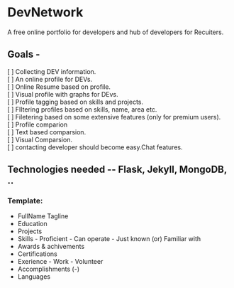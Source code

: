 # DevNetwork
  A free online portfolio for developers and hub of developers for Recuiters.
  
## Goals - 
[ ] Collecting DEV information.   
[ ] An online profile for DEVs.   
[ ] Online Resume based on profile.     
[ ] Visual profile with graphs for DEvs.     
[ ] Profile tagging based on skills and projects.       
[ ] FIltering profiles based on skills, name, area etc.      
[ ] Filetering based on some extensive features (only for premium users).      
[ ] Profile comparion       
    [ ] Text based comparsion.     
    [ ] Visual Comparsion.      
[ ] contacting developer should become easy.Chat features.        

## Technologies needed -- Flask, Jekyll, MongoDB, .. 

### Template:
+ FullName
  Tagline
+ Education
+ Projects
+ Skills
      - Proficient
      - Can operate
      - Just known (or) Familiar with
+ Awards & achivements
+ Certifications
+ Exerience
      - Work
      - Volunteer
+ Accomplishments (*-*)
+ Languages


